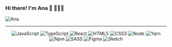 ### Hi there! I'm Ana 👋 👩🏻‍💻 

![Ana](https://img.shields.io/badge/Frontend-Developer-yellow)

---


<div align="center">
  
![JavaScript](https://img.shields.io/badge/JavaScript-323330?style=flate&logo=javascript&logoColor=F7DF1E)
![TypeScript](https://img.shields.io/badge/TypeScript-323330?style=flate&logo=typescript&logoColor=3987e2)
![React](https://img.shields.io/badge/React-323330?style=flat&logo=react&logoColor=61DAFB)
![HTML5](https://img.shields.io/badge/HTML5-323330?style=flat&logo=html5&logoColor=E34F26)
![CSS3](https://img.shields.io/badge/CSS3-323330?style=flat&logo=css3&logoColor=1572B6)
![Node](https://img.shields.io/badge/Node.js-323330?style=flat&logo=nodedotjs&logoColor=339933)
![Yarn](https://img.shields.io/badge/Yarn-323330?style=flat&logo=yarn&logoColor=2C8EBB)
![Npm](https://img.shields.io/badge/npm-323330?style=flate&logo=npm&logoColor=CB3837)
![SASS](https://img.shields.io/badge/Sass-CC6699?style=flat&logo=sass&logoColor=white)
![Figma](https://img.shields.io/badge/Figma-F24E1E?style=flat&logo=figma&logoColor=white)
![Sketch](https://img.shields.io/badge/Sketch-FFB387?style=flat&logo=sketch&logoColor=white)

</div>
